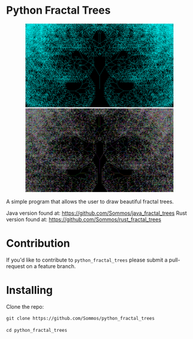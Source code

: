 # Python Fractal Trees

<p align="center">
    <img src="readme_image_0.png" width="400" />
    <img src="readme_image_1.png" width="400" />
</p>

A simple program that allows the user to draw beautiful fractal trees.

Java version found at: https://github.com/Sommos/java_fractal_trees
Rust version found at: https://github.com/Sommos/rust_fractal_trees

# Contribution 

If you'd like to contribute to `python_fractal_trees` please submit a pull-request on a feature branch.

# Installing

Clone the repo:

    git clone https://github.com/Sommos/python_fractal_trees

    cd python_fractal_trees
